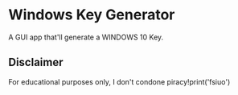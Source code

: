 # Windows Key Generator
A GUI app that'll generate a WINDOWS 10 Key.

## Disclaimer
For educational purposes only, I don't condone piracy!print('fsiuo')